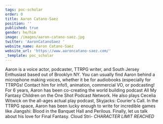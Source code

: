 ```yaml
---
tags: poc-scholar
order: 0
title: Aaron Catano-Saez
position: ''
published: true
gender: he/him
image: /images/aaron-catano-saez.jpg
twitter: 'AaronCatanoSaez '
website_name: Aaron Catano-Saez
website_url: 'https://www.aaroncatano-saez.com/'
_template: poc_scholar
---
```


Aaron is a voice actor, podcaster, TTRPG writer, and South Jersey Enthusiast based out of Brooklyn NY. You can usually find Aaron behind a microphone making voices, whether it be for audiobooks (especially for TTRPGs! Contact him for info!), animation, commercial VO, or podcasting! For 6 years, Aaron has been co-creating the world building podcast All My Fantasy Children on the One Shot Podcast Network. He also plays Cecelia Witwick on the all-ages actual play podcast, Skyjacks: Courier's Call. In the TTRPG space, Aaron has been lucky enough to write for incredible games like Jiangshi: Blood in the Banquet Hall and Perilous. Finally, let us talk about his love for Final Fantasy. Cloud Stri- *CHARACTER LIMIT REACHED*
